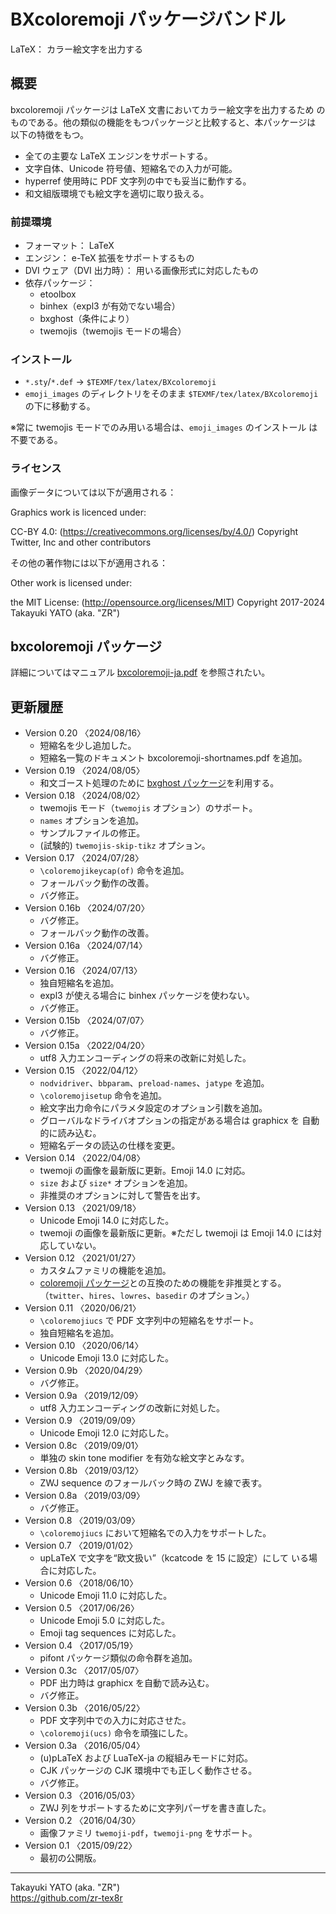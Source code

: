 BXcoloremoji パッケージバンドル
===============================

LaTeX： カラー絵文字を出力する

概要
----

bxcoloremoji パッケージは LaTeX 文書においてカラー絵文字を出力するため
のものである。他の類似の機能をもつパッケージと比較すると、本パッケージは
以下の特徴をもつ。

  * 全ての主要な LaTeX エンジンをサポートする。
  * 文字自体、Unicode 符号値、短縮名での入力が可能。
  * hyperref 使用時に PDF 文字列の中でも妥当に動作する。
  * 和文組版環境でも絵文字を適切に取り扱える。

### 前提環境

  * フォーマット： LaTeX
  * エンジン： e-TeX 拡張をサポートするもの
  * DVI ウェア（DVI 出力時）： 用いる画像形式に対応したもの
  * 依存パッケージ：
      - etoolbox
      - binhex（expl3 が有効でない場合）
      - bxghost（条件により）
      - twemojis（twemojis モードの場合）

### インストール

  - `*.sty`/`*.def` → `$TEXMF/tex/latex/BXcoloremoji`
  - `emoji_images` のディレクトリをそのまま
    `$TEXMF/tex/latex/BXcoloremoji` の下に移動する。

※常に twemojis モードでのみ用いる場合は、`emoji_images` のインストール
は不要である。

### ライセンス

画像データについては以下が適用される：

Graphics work is licenced under:

CC-BY 4.0: (https://creativecommons.org/licenses/by/4.0/)
Copyright Twitter, Inc and other contributors

その他の著作物には以下が適用される：

Other work is licensed under:

the MIT License: (http://opensource.org/licenses/MIT)
Copyright 2017-2024 Takayuki YATO (aka. "ZR")


bxcoloremoji パッケージ
-----------------------

詳細についてはマニュアル [bxcoloremoji-ja.pdf] を参照されたい。

[bxcoloremoji-ja.pdf]: bxcoloremoji-ja.pdf


更新履歴
--------

  * Version 0.20  〈2024/08/16〉
      - 短縮名を少し追加した。
      - 短縮名一覧のドキュメント bxcoloremoji-shortnames.pdf を追加。
  * Version 0.19  〈2024/08/05〉
      - 和文ゴースト処理のために [bxghost パッケージ]を利用する。
  * Version 0.18  〈2024/08/02〉
      - twemojis モード（`twemojis` オプション）のサポート。
      - `names` オプションを追加。
      - サンプルファイルの修正。
      - (試験的) `twemojis-skip-tikz` オプション。
  * Version 0.17  〈2024/07/28〉
      - `\coloremojikeycap(of)` 命令を追加。
      - フォールバック動作の改善。
      - バグ修正。
  * Version 0.16b 〈2024/07/20〉
      - バグ修正。
      - フォールバック動作の改善。
  * Version 0.16a 〈2024/07/14〉
      - バグ修正。
  * Version 0.16  〈2024/07/13〉
      - 独自短縮名を追加。
      - expl3 が使える場合に binhex パッケージを使わない。
      - バグ修正。
  * Version 0.15b 〈2024/07/07〉
      - バグ修正。
  * Version 0.15a 〈2022/04/20〉
      - utf8 入力エンコーディングの将来の改新に対処した。
  * Version 0.15 〈2022/04/12〉
      - `nodvidriver`、`bbparam`、`preload-names`、`jatype` を追加。
      - `\coloremojisetup` 命令を追加。
      - 絵文字出力命令にパラメタ設定のオプション引数を追加。
      - グローバルなドライバオプションの指定がある場合は graphicx を
        自動的に読み込む。
      - 短縮名データの読込の仕様を変更。
  * Version 0.14 〈2022/04/08〉
      - twemoji の画像を最新版に更新。Emoji 14.0 に対応。
      - `size` および `size*` オプションを追加。
      - 非推奨のオプションに対して警告を出す。
  * Version 0.13 〈2021/09/18〉
      - Unicode Emoji 14.0 に対応した。
      - twemoji の画像を最新版に更新。※ただし twemoji は Emoji 14.0
        には対応していない。
  * Version 0.12 〈2021/01/27〉
      - カスタムファミリの機能を追加。
      - [coloremoji パッケージ]との互換のための機能を非推奨とする。
        （`twitter`、`hires`、`lowres`、`basedir` のオプション。）
  * Version 0.11 〈2020/06/21〉
      - `\coloremojiucs` で PDF 文字列中の短縮名をサポート。
      - 独自短縮名を追加。
  * Version 0.10 〈2020/06/14〉
      - Unicode Emoji 13.0 に対応した。
  * Version 0.9b 〈2020/04/29〉
      - バグ修正。
  * Version 0.9a 〈2019/12/09〉
      - utf8 入力エンコーディングの改新に対処した。
  * Version 0.9  〈2019/09/09〉
      - Unicode Emoji 12.0 に対応した。
  * Version 0.8c 〈2019/09/01〉
      - 単独の skin tone modifier を有効な絵文字とみなす。
  * Version 0.8b 〈2019/03/12〉
      - ZWJ sequence のフォールバック時の ZWJ を線で表す。
  * Version 0.8a 〈2019/03/09〉
      - バグ修正。
  * Version 0.8  〈2019/03/09〉
      - `\coloremojiucs` において短縮名での入力をサポートした。
  * Version 0.7  〈2019/01/02〉
      - upLaTeX で文字を“欧文扱い”（kcatcode を 15 に設定）にして
        いる場合に対応した。
  * Version 0.6  〈2018/06/10〉
      - Unicode Emoji 11.0 に対応した。
  * Version 0.5  〈2017/06/26〉
      - Unicode Emoji 5.0 に対応した。
      - Emoji tag sequences に対応した。
  * Version 0.4  〈2017/05/19〉
      - pifont パッケージ類似の命令群を追加。
  * Version 0.3c 〈2017/05/07〉
      - PDF 出力時は graphicx を自動で読み込む。
      - バグ修正。
  * Version 0.3b 〈2016/05/22〉
      - PDF 文字列中での入力に対応させた。
      - `\coloremoji(ucs)` 命令を頑強にした。
  * Version 0.3a 〈2016/05/04〉
      - (u)pLaTeX および LuaTeX-ja の縦組みモードに対応。
      - CJK パッケージの CJK 環境中でも正しく動作させる。
      - バグ修正。
  * Version 0.3  〈2016/05/03〉
      - ZWJ 列をサポートするために文字列パーザを書き直した。
  * Version 0.2  〈2016/04/30〉
      - 画像ファミリ `twemoji-pdf`，`twemoji-png` をサポート。
  * Version 0.1  〈2015/09/22〉
      - 最初の公開版。

[bxghost パッケージ]: https://ctan.org/pkg/bxghost
[coloremoji パッケージ]: https://github.com/doraTeX/coloremoji

--------------------
Takayuki YATO (aka. "ZR")  
https://github.com/zr-tex8r
